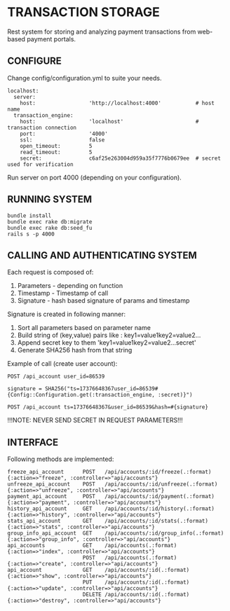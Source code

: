 TRANSACTION STORAGE
=======================

Rest system for storing and analyzing payment transactions from web-based payment portals.

CONFIGURE
-----------------------

Change config/configuration.yml to suite your needs.

```
localhost:
  server:
    host:                 'http://localhost:4000'           # host name
  transaction_engine:
    host:                 'localhost'                       # transaction connection
    port:                 '4000'                                      
    ssl:                  false
    open_timeout:         5
    read_timeout:         5
    secret:               c6af25e263004d959a35f7776b0679ee  # secret used for verification
```

Run server on port 4000 (depending on your configuration).

RUNNING SYSTEM
-----------------------

```
bundle install
bundle exec rake db:migrate
bundle exec rake db:seed_fu
rails s -p 4000
```


CALLING AND AUTHENTICATING SYSTEM
---------------------

Each request is composed of:

1. Parameters - depending on function
2. Timestamp - Timestamp of call
3. Signature  - hash based signature of params and timestamp


Signature is created in following manner:

1. Sort all parameters based on parameter name
2. Build string of (key,value) pairs like : key1=value1key2=value2...
3. Append secret key to them 'key1=value1key2=value2...secret'
4. Generate SHA256 hash from that string

Example of call (create user account):


```
POST /api_account user_id=86539

signature = SHA256("ts=17376648367user_id=86539#{Config::Configuration.get(:transaction_engine, :secret)}")

POST /api_account ts=17376648367&user_id=86539&hash=#{signature}
```


!!!NOTE: NEVER SEND SECRET IN REQUEST PARAMETERS!!!


INTERFACE
---------------------

Following methods are implemented:

```
freeze_api_account 		POST   /api/accounts/:id/freeze(.:format)     {:action=>"freeze", :controller=>"api/accounts"}
unfreeze_api_account 	POST   /api/accounts/:id/unfreeze(.:format)   {:action=>"unfreeze", :controller=>"api/accounts"}
payment_api_account 	POST   /api/accounts/:id/payment(.:format)    {:action=>"payment", :controller=>"api/accounts"}
history_api_account 	GET    /api/accounts/:id/history(.:format)    {:action=>"history", :controller=>"api/accounts"}
stats_api_account 		GET    /api/accounts/:id/stats(.:format)      {:action=>"stats", :controller=>"api/accounts"}
group_info_api_account 	GET    /api/accounts/:id/group_info(.:format) {:action=>"group_info", :controller=>"api/accounts"}
api_accounts 			GET    /api/accounts(.:format)                {:action=>"index", :controller=>"api/accounts"}
                    	POST   /api/accounts(.:format)                {:action=>"create", :controller=>"api/accounts"}
api_account 			GET    /api/accounts/:id(.:format)            {:action=>"show", :controller=>"api/accounts"}
                       	PUT    /api/accounts/:id(.:format)            {:action=>"update", :controller=>"api/accounts"}
                       	DELETE /api/accounts/:id(.:format)            {:action=>"destroy", :controller=>"api/accounts"}
```
